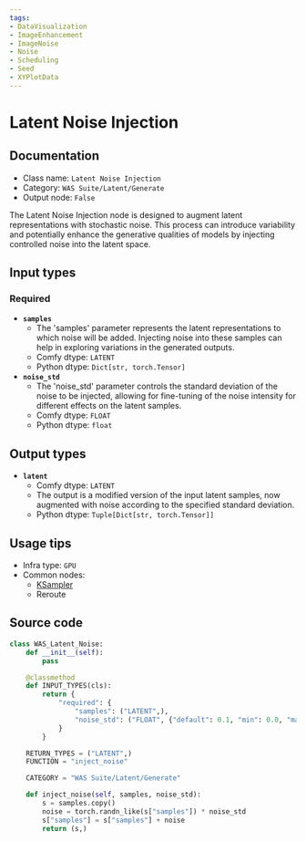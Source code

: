 ```yaml
---
tags:
- DataVisualization
- ImageEnhancement
- ImageNoise
- Noise
- Scheduling
- Seed
- XYPlotData
---
```


# Latent Noise Injection
## Documentation
- Class name: `Latent Noise Injection`
- Category: `WAS Suite/Latent/Generate`
- Output node: `False`

The Latent Noise Injection node is designed to augment latent representations with stochastic noise. This process can introduce variability and potentially enhance the generative qualities of models by injecting controlled noise into the latent space.
## Input types
### Required
- **`samples`**
    - The 'samples' parameter represents the latent representations to which noise will be added. Injecting noise into these samples can help in exploring variations in the generated outputs.
    - Comfy dtype: `LATENT`
    - Python dtype: `Dict[str, torch.Tensor]`
- **`noise_std`**
    - The 'noise_std' parameter controls the standard deviation of the noise to be injected, allowing for fine-tuning of the noise intensity for different effects on the latent samples.
    - Comfy dtype: `FLOAT`
    - Python dtype: `float`
## Output types
- **`latent`**
    - Comfy dtype: `LATENT`
    - The output is a modified version of the input latent samples, now augmented with noise according to the specified standard deviation.
    - Python dtype: `Tuple[Dict[str, torch.Tensor]]`
## Usage tips
- Infra type: `GPU`
- Common nodes:
    - [KSampler](../../Comfy/Nodes/KSampler.md)
    - Reroute



## Source code
```python
class WAS_Latent_Noise:
    def __init__(self):
        pass

    @classmethod
    def INPUT_TYPES(cls):
        return {
            "required": {
                "samples": ("LATENT",),
                "noise_std": ("FLOAT", {"default": 0.1, "min": 0.0, "max": 1.0, "step": 0.01}),
            }
        }

    RETURN_TYPES = ("LATENT",)
    FUNCTION = "inject_noise"

    CATEGORY = "WAS Suite/Latent/Generate"

    def inject_noise(self, samples, noise_std):
        s = samples.copy()
        noise = torch.randn_like(s["samples"]) * noise_std
        s["samples"] = s["samples"] + noise
        return (s,)

```
